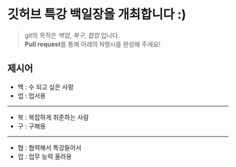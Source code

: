 # 깃허브 특강 백일장을 개최합니다 :)
> git의 목적은 *백업*, *복구*, *협업* 입니다.  
> **Pull request**를 통해 아래의 N행시를 완성해 주세요!
## 제시어
- 백 : 수 되고 싶은 사람
- 업 : 업서용
---
- 복 : 복잡하게 취준하는 사람
- 구 : 구해용
---
- 협 : 협력해서 특강들어서
- 업 : 업무 능력 올려용
